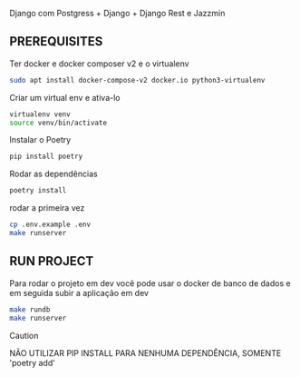 Django com Postgress + Django + Django Rest e Jazzmin

## PREREQUISITES
Ter docker e docker composer v2 e o virtualenv
```bash
sudo apt install docker-compose-v2 docker.io python3-virtualenv
```

Criar um virtual env e ativa-lo
```bash
virtualenv venv
source venv/bin/activate
```

Instalar o Poetry
```bash
pip install poetry
```

Rodar as dependências
```bash
poetry install
```

rodar a primeira vez
```bash
cp .env.example .env
make runserver
```


## RUN PROJECT
Para rodar o projeto em dev você pode usar o docker de banco de dados e em seguida subir a aplicação em dev
```bash
make rundb
make runserver
```

> [!CAUTION]
> NÃO UTILIZAR PIP INSTALL PARA NENHUMA DEPENDÊNCIA, SOMENTE 'poetry add'
